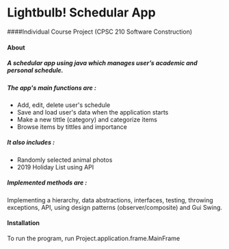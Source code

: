 # Lightbulb! Schedular App

####Individual Course Project (CPSC 210 Software Construction)

#### About

##### A schedular app using java which manages user’s academic and personal schedule.  

##### The app's main functions are :
- Add, edit, delete user's schedule
- Save and load user's data when the application starts
- Make a new tittle (category) and categorize items
- Browse items by tittles and importance

##### It also includes :
- Randomly selected animal photos 
- 2019 Holiday List using API

##### Implemented methods are : 

Implementing a hierarchy, data abstractions, interfaces, 
testing, throwing exceptions, API, using design patterns
(observer/composite) and Gui Swing.




#### Installation

To run the program, run Project.application.frame.MainFrame